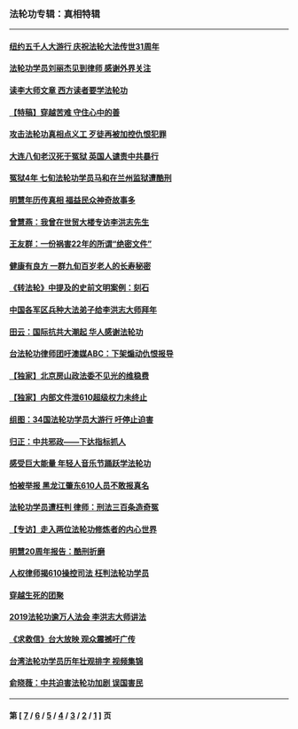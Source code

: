 ### 法轮功专辑：真相特辑
---
#### [纽约五千人大游行 庆祝法轮大法传世31周年](../../pages/nf4389/n13995110.md?08240430) 
#### [法轮功学员刘丽杰见到律师 感谢外界关注](../../pages/nf4389/n13927012.md?08240430) 
#### [读李大师文章 西方读者要学法轮功](../../pages/nf4389/n13925142.md?08240430) 
#### [【特稿】穿越苦难 守住心中的善](../../pages/nf4389/n13784979.md?08240430) 
#### [攻击法轮功真相点义工 歹徒再被加控仇恨犯罪](../../pages/nf4389/n13601019.md?08240430) 
#### [大连八旬老汉死于冤狱 英国人谴责中共暴行](../../pages/nf4389/n13480118.md?08240430) 
#### [冤狱4年 七旬法轮功学员马和在兰州监狱遭酷刑](../../pages/nf4389/n13304688.md?08240430) 
#### [明慧年历传真相 福益民众神奇故事多](../../pages/nf4389/n13294545.md?08240430) 
#### [曾慧燕：我曾在世贸大楼专访李洪志先生](../../pages/nf4389/n12898729.md?08240430) 
#### [王友群：一份祸害22年的所谓“绝密文件”](../../pages/nf4389/n12871750.md?08240430) 
#### [健康有良方 一群九旬百岁老人的长寿秘密](../../pages/nf4389/n12847475.md?08240430) 
#### [《转法轮》中提及的史前文明案例：刻石](../../pages/nf4389/n12758577.md?08240430) 
#### [中国各军区兵种大法弟子给李洪志大师拜年](../../pages/nf4389/n12750047.md?08240430) 
#### [田云：国际抗共大潮起 华人感谢法轮功](../../pages/nf4389/n12357708.md?08240430) 
#### [台法轮功律师团吁澳媒ABC：下架煽动仇恨报导](../../pages/nf4389/n12279917.md?08240430) 
#### [【独家】北京房山政法委不见光的维稳费](../../pages/nf4389/n12031979.md?08240430) 
#### [【独家】内部文件泄610超级权力未终止](../../pages/nf4389/n12023895.md?08240430) 
#### [组图：34国法轮功学员大游行 吁停止迫害](../../pages/nf4389/n11492658.md?08240430) 
#### [归正：中共邪政——下达指标抓人](../../pages/nf4389/n11474770.md?08240430) 
#### [感受巨大能量 年轻人音乐节踊跃学法轮功](../../pages/nf4389/n11441981.md?08240430) 
#### [怕被举报 黑龙江肇东610人员不敢报真名](../../pages/nf4389/n11436499.md?08240430) 
#### [法轮功学员遭枉判 律师：刑法三百条造奇冤](../../pages/nf4389/n11433943.md?08240430) 
#### [【专访】走入两位法轮功修炼者的内心世界](../../pages/nf4389/n11415623.md?08240430) 
#### [明慧20周年报告：酷刑折磨](../../pages/nf4389/n11387954.md?08240430) 
#### [人权律师揭610操控司法 枉判法轮功学员](../../pages/nf4389/n11313370.md?08240430) 
#### [穿越生死的团聚](../../pages/nf4389/n11258922.md?08240430) 
#### [2019法轮功逾万人法会 李洪志大师讲法](../../pages/nf4389/n11265303.md?08240430) 
#### [《求救信》台大放映 观众震撼吁广传](../../pages/nf4389/n10922251.md?08240430) 
#### [台湾法轮功学员历年壮观排字 视频集锦](../../pages/nf4389/n10878789.md?08240430) 
#### [俞晓薇：中共迫害法轮功加剧 误国害民](../../pages/nf4389/n10859260.md?08240430) 

---
#### 第 [ [7](./7.md?08240430) / [6](./6.md?08240430) / [5](./5.md?08240430) / [4](./4.md?08240430) / [3](./3.md?08240430) / [2](./2.md?08240430) / [1](./1.md?08240430) ] 页
